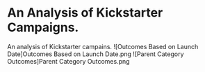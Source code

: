 # An Analysis of Kickstarter Campaigns.
An analysis of Kickstarter campains.
![Outcomes Based on Launch Date]Outcomes Based on Launch Date.png
![Parent Category Outcomes]Parent Category Outcomes.png
